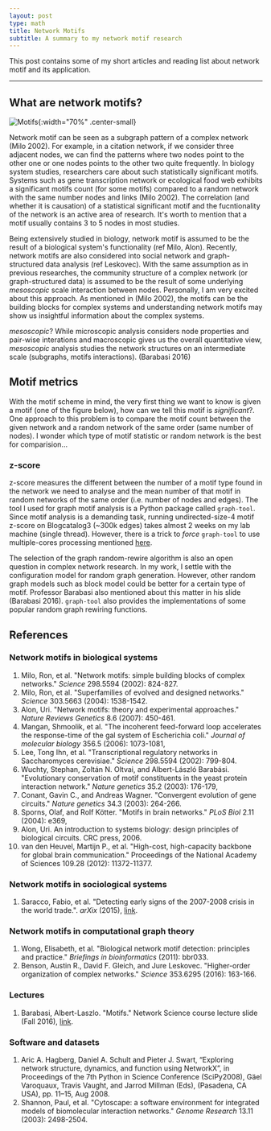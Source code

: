 ```yaml
---
layout: post
type: math
title: Network Motifs
subtitle: A summary to my network motif research
---
```


This post contains some of my short articles and reading list about network motif
and its application.

---

## What are network motifs?

![Motifs]({{site.baseurl}}/img/motif_triangles.png){:width="70%" .center-small}

Network motif can be seen as a subgraph pattern of a complex network (Milo 2002). 
For example, in a citation network, if we consider three adjacent nodes, 
we can find the patterns where two nodes point to the other one or one nodes points 
to the other two quite frequently. In biology system studies, researchers care 
about such statistically significant motifs. Systems such as gene transcription 
network or ecological food web exhibits a significant motifs count (for some motifs) 
compared to a random network with the same number nodes and links (Milo 2002).
The correlation (and whether it is causation) of a statistical significant motif 
and the fucntionality of the network is an active area of research. It's worth to
mention that a motif usually contains 3 to 5 nodes in most studies.

Being extensively studied in biology, network motif is assumed to be the result
of a biological system's functionality (ref Milo, Alon). Recently, network motifs
are also considered into social network and graph-structured data analysis (ref Leskovec).
With the same assumption as in previous researches, the community structure of a complex
network (or graph-structured data) is assumed to be the result of some underlying 
_mesoscopic_ scale interaction between nodes. Personally, I am very excited about
this approach. As mentioned in (Milo 2002), the motifs can be the building blocks 
for complex systems and understanding network motifs may show us insightful information
about the complex systems.

_mesoscopic_? While microscopic analysis considers node properties and pair-wise
interations and macroscopic gives us the overall quantitative view, _mesoscopic_
analysis studies the network structures on an intermediate scale (subgraphs, motifs 
interactions). (Barabasi 2016)

## Motif metrics

With the motif scheme in mind, the very first thing we want to know is given a
motif (one of the figure below), how can we tell this motif is _significant_?.
One approach to this problem is to compare the motif count between the given
network and a random network of the same order (same number of nodes). I wonder
which type of motif statistic or random network is the best for comparision...

### z-score

z-score measures the different between the number of a motif type found in the network
we need to analyse and the mean number of that motif in random networks of the 
same order (i.e. number of nodes and edges). The tool I used for graph motif analysis 
is a Python package called `graph-tool`. Since motif analysis is a demanding task,
running undirected-size-4 motif z-score on Blogcatalog3 (~300k edges) takes almost 2
weeks on my lab machine (single thread). However, there is a trick to _force_ `graph-tool`
to use multiple-cores processing mentioned [here](https://git.skewed.de/count0/graph-tool/issues/366).

The selection of the graph random-rewire algorithm is also an open question in 
complex network research. In my work, I settle with the configuration model for
random graph generation. However, other random graph models such as block model could
be better for a certain type of motif. Professor Barabasi also mentioned about
this matter in his slide (Barabasi 2016). `graph-tool` also provides the implementations of 
some popular random graph rewiring functions.

## References

### Network motifs in biological systems

1. Milo, Ron, et al. "Network motifs: simple building blocks of complex networks." _Science_ 298.5594 (2002): 824-827.
2. Milo, Ron, et al. "Superfamilies of evolved and designed networks." _Science_ 303.5663 (2004): 1538-1542.
3. Alon, Uri. "Network motifs: theory and experimental approaches." _Nature Reviews Genetics_ 8.6 (2007): 450-461.
4. Mangan, Shmoolik, et al. "The incoherent feed-forward loop accelerates the response-time of the gal system of Escherichia coli." _Journal of molecular biology_ 356.5 (2006): 1073-1081,
5. Lee, Tong Ihn, et al. "Transcriptional regulatory networks in Saccharomyces cerevisiae." _Science_ 298.5594 (2002): 799-804.
6. Wuchty, Stephan, Zoltán N. Oltvai, and Albert-László Barabási. "Evolutionary conservation of motif constituents in the yeast protein interaction network." _Nature genetics_ 35.2 (2003): 176-179,
7. Conant, Gavin C., and Andreas Wagner. "Convergent evolution of gene circuits." _Nature genetics_ 34.3 (2003): 264-266.
8. Sporns, Olaf, and Rolf Kötter. "Motifs in brain networks." _PLoS Biol_ 2.11 (2004): e369,
9. Alon, Uri. An introduction to systems biology: design principles of biological circuits. CRC press, 2006.
10. van den Heuvel, Martijn P., et al. "High-cost, high-capacity backbone for global brain communication." Proceedings of the National Academy of Sciences 109.28 (2012): 11372-11377.

### Network motifs in sociological systems

1. Saracco, Fabio, et al. "Detecting early signs of the 2007-2008 crisis in the world trade.". _arXix_ (2015), [link](https://arxiv.org/pdf/1508.03533v3.pdf).

### Network motifs in computational graph theory

1. Wong, Elisabeth, et al. "Biological network motif detection: principles and practice." _Briefings in bioinformatics_ (2011): bbr033.
2. Benson, Austin R., David F. Gleich, and Jure Leskovec. "Higher-order organization of complex networks." _Science_ 353.6295 (2016): 163-166.

### Lectures

1. Barabasi, Albert-Laszlo. "Motifs." Network Science course lecture slide (Fall 2016), [link](http://barabasilab.neu.edu/courses/phys5116/content/Motifs_2016.pdf). 

### Software and datasets

1. Aric A. Hagberg, Daniel A. Schult and Pieter J. Swart, “Exploring network structure, dynamics, and function using NetworkX”, in Proceedings of the 7th Python in Science Conference (SciPy2008), Gäel Varoquaux, Travis Vaught, and Jarrod Millman (Eds), (Pasadena, CA USA), pp. 11–15, Aug 2008.
2. Shannon, Paul, et al. "Cytoscape: a software environment for integrated models of biomolecular interaction networks." _Genome Research_ 13.11 (2003): 2498-2504.
